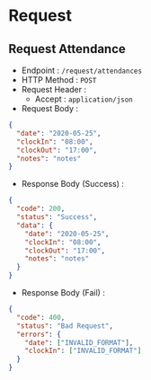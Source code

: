 # Request

## Request Attendance

- Endpoint : `/request/attendances`
- HTTP Method : `POST`
- Request Header :
  - Accept : `application/json`
- Request Body :

```json
{
  "date": "2020-05-25",
  "clockIn": "08:00",
  "clockOut": "17:00",
  "notes": "notes"
}
```

- Response Body (Success) :

```json
{
  "code": 200,
  "status": "Success",
  "data": {
    "date": "2020-05-25",
    "clockIn": "08:00",
    "clockOut": "17:00",
    "notes": "notes"
  }
}
```

- Response Body (Fail) :

```json
{
  "code": 400,
  "status": "Bad Request",
  "errors": {
    "date": ["INVALID_FORMAT"],
    "clockIn": ["INVALID_FORMAT"]
  }
}
```
